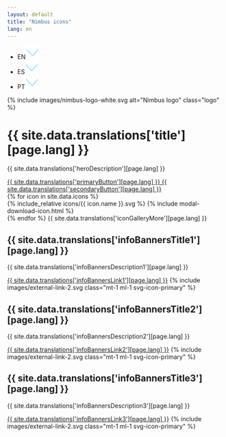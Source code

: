 ```yaml
---
layout: default
title: "Nimbus icons"
lang: en
---
```


<div class="container"> 
	<div class="row mt-4"> 
		<div class="col col-md-10">
			<div class="d-none">
				<ul class="m-0 text-primary">
					<li class="lang-position">EN<img src="assets/images/chevron-down.svg" alt="" class="mt-1 ml-1 svg-icon-primary"/></li>
					<li class="lang-position d-none">ES<img src="assets/images/chevron-down.svg" alt="" class="mt-1 ml-1 svg-icon-primary"/></li>
					<li class="lang-position d-none">PT<img src="assets/images/chevron-down.svg" alt="" class="mt-1 ml-1 svg-icon-primary"/></li>
				</ul>
			</div>
			{% include images/nimbus-logo-white.svg alt="Nimbus logo" class="logo" %}
			<div class="hero justify-content-left"> 
				<h1 class="hero-title mb-0">
				{{ site.data.translations['title'][page.lang] }}
				</h1>
				<p class="mt-0 mb-5">
				{{ site.data.translations['heroDescription'][page.lang] }}
				</p>
				<span>
					<a class="btn btn-primary mr-3" href="www.tiendanube.com">{{ site.data.translations['primaryButton'][page.lang] }} </a>
					<a class="btn btn-link" href="www.tiendanube.com"> {{ site.data.translations['secondaryButton'][page.lang] }} </a>
				</span> 
			</div>
		</div>
	</div>
	<div class="row mt-5">
		<div class="col col-md-10 icon-gallery-wrapper">
			<div class="js-icon-gallery-mask icon-gallery-mask">
				{% for icon in site.data.icons %}
				    <div data-name="{{ icon.name }}" data-url="icons/{{ icon.name }}.svg" class="js-icon icon-gallery-item">
				    	<span class="icon-gallery-svg">
				    		{% include_relative icons/{{ icon.name }}.svg %}
				    	</span>
				    	{% include modal-download-icon.html %}
				    </div>
				{% endfor %}
				<span class="js-icon-gallery-extend icon-gallery-extend">{{ site.data.translations['iconGalleryMore'][page.lang] }} </span>
			</div>
			<div class="js-icon-gallery-end icon-gallery-end"></div>
		</div>
	</div>
	<div class="row my-5 align-items-top"> 
		<div class="col-12 col-md-4 m-0"> 
			<h2 class="mb-1">{{ site.data.translations['infoBannersTitle1'][page.lang] }}</h2>
			<p class="m-0 mb-2">{{ site.data.translations['infoBannersDescription1'][page.lang] }}</p>
			<a class="btn-link font-s" href="www.tiendanube.com">{{ site.data.translations['infoBannersLink1'][page.lang] }}</a>
			{% include images/external-link-2.svg class="mt-1 ml-1 svg-icon-primary" %}
		</div>
		<div class="col-12 col-md-4 m-0"> 
			<h2 class="mb-1">{{ site.data.translations['infoBannersTitle2'][page.lang] }}</h2>
			<p class="mt-0 mb-2">{{ site.data.translations['infoBannersDescription2'][page.lang] }}</p>
			<a class="btn-link font-s" href="https://github.com/TiendaNube/nimbus-icons">{{ site.data.translations['infoBannersLink2'][page.lang] }}</a>
			{% include images/external-link-2.svg class="mt-1 ml-1 svg-icon-primary" %}
		</div>
		<div class="col-12 col-md-4 m-0"> 
			<h2 class="mb-1">{{ site.data.translations['infoBannersTitle3'][page.lang] }}</h2>
			<p class="mt-0 mb-2">{{ site.data.translations['infoBannersDescription3'][page.lang] }}</p>
			<a class="btn-link font-s" href="styleguide.html">{{ site.data.translations['infoBannersLink3'][page.lang] }}</a> 
			{% include images/external-link-2.svg class="mt-1 ml-1 svg-icon-primary" %}
		</div>
	</div>
	<div class="row justify-content-center"> 
		<div class="col-md-6"> 
		</div>
	</div>
</div>